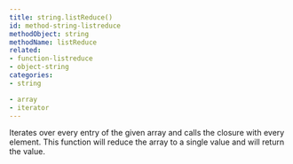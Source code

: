 ```yaml
---
title: string.listReduce()
id: method-string-listreduce
methodObject: string
methodName: listReduce
related:
- function-listreduce
- object-string
categories:
- string

- array
- iterator
---
```


Iterates over every entry of the given array and calls the closure with every element. 
		This function will reduce the array to a single value and will return the value.